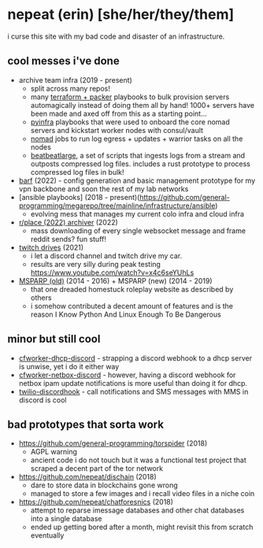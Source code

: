 # nepeat (erin) [she/her/they/them]

i curse this site with my bad code and disaster of an infrastructure.

## cool messes i've done
* archive team infra (2019 - present)
    * split across many repos!
    * many [terraform + packer](https://github.com/general-programming/megarepo/tree/mainline/automation/deploy_server) playbooks to bulk provision servers automagically instead of doing them all by hand! 1000+ servers have been made and axed off from this as a starting point...
    * [pyinfra](https://github.com/general-programming/megarepo/tree/mainline/infrastructure/pyinfra) playbooks that were used to onboard the core nomad servers and kickstart worker nodes with consul/vault
    * [nomad](https://github.com/general-programming/megarepo/tree/mainline/infrastructure/nomad) jobs to run log egress + updates + warrior tasks on all the nodes
    * [beatbeatlarge](https://github.com/nepeat/beatbeatlarge), a set of scripts that ingests logs from a stream and outposts compressed log files. includes a rust prototype to process compressed log files in bulk!
* [barf](https://github.com/general-programming/megarepo/tree/mainline/projects/barf) (2022) - config generation and basic management prototype for my vpn backbone and soon the rest of my lab networks
* [ansible playbooks] (2018 - present)(https://github.com/general-programming/megarepo/tree/mainline/infrastructure/ansible)
    * evolving mess that manages my current colo infra and cloud infra
* [r/place (2022) archiver](https://github.com/Snakeroom/bad-nep-archive-code) (2022)
    * mass downloading of every single websocket message and frame reddit sends? fun stuff! 
* [twitch drives](https://github.com/general-programming/twitch-drives) (2021)
    * i let a discord channel and twitch drive my car.
    * results are very silly during peak testing https://www.youtube.com/watch?v=x4c6seYUhLs
* [MSPARP (old)](https://github.com/MSPARP/MSPARP) (2014 - 2016) + MSPARP (new) (2014 - 2019)
    * that one dreaded homestuck roleplay website as described by others
    * i somehow contributed a decent amount of features and is the reason I Know Python And Linux Enough To Be Dangerous

## minor but still cool
* [cfworker-dhcp-discord](https://github.com/general-programming/megarepo/tree/mainline/serverless/cfworker-dhcp-discord) - strapping a discord webhook to a dhcp server is unwise, yet i do it either way
* [cfworker-netbox-discord](https://github.com/general-programming/megarepo/tree/mainline/serverless/cfworker-netbox-discord) - however, having a discord webhook for netbox ipam update notifications is more useful than doing it for dhcp.
* [twilio-discordhook](https://github.com/general-programming/megarepo/tree/mainline/serverless/twilio-discordhook) - call notifications and SMS messages with MMS in discord is cool

## bad prototypes that sorta work
* https://github.com/general-programming/torspider (2018)
    * AGPL warning
    * ancient code i do not touch but it was a functional test project that scraped a decent part of the tor network
* https://github.com/nepeat/dischain (2018)
    * dare to store data in blockchains gone wrong
    * managed to store a few images and i recall video files in a niche coin
* https://github.com/nepeat/chatforesnics (2018)
    * attempt to reparse imessage databases and other chat databases into a single database
    * ended up getting bored after a month, might revisit this from scratch eventually
